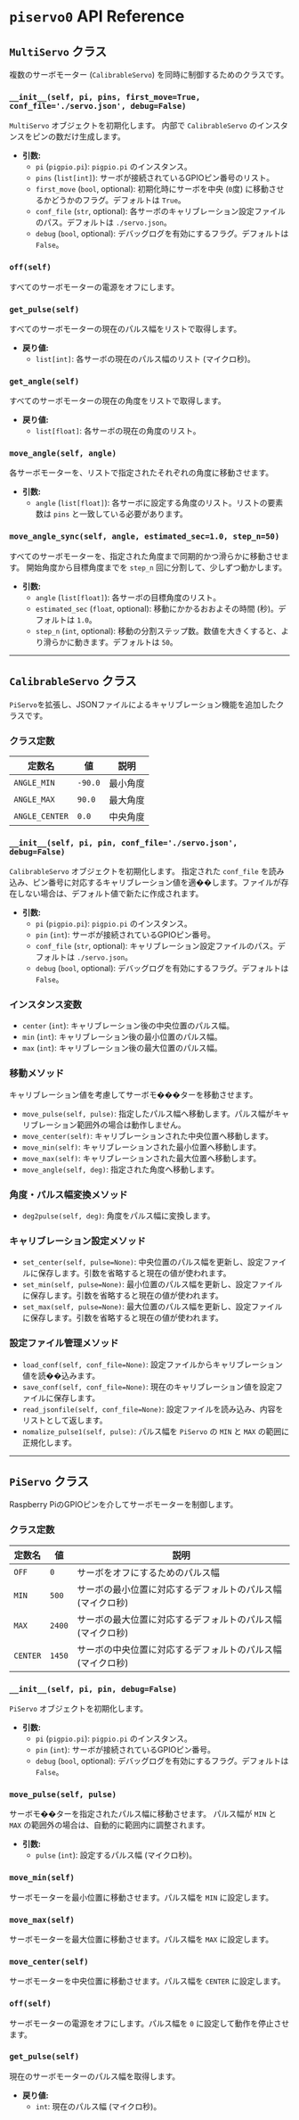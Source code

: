 # `piservo0` API Reference

## `MultiServo` クラス

複数のサーボモーター (`CalibrableServo`) を同時に制御するためのクラスです。

### `__init__(self, pi, pins, first_move=True, conf_file='./servo.json', debug=False)`

`MultiServo` オブジェクトを初期化します。
内部で `CalibrableServo` のインスタンスをピンの数だけ生成します。

- **引数:**
    - `pi` (`pigpio.pi`): `pigpio.pi` のインスタンス。
    - `pins` (`list[int]`): サーボが接続されているGPIOピン番号のリスト。
    - `first_move` (`bool`, optional): 初期化時にサーボを中央 (`0`度) に移動させるかどうかのフラグ。デフォルトは `True`。
    - `conf_file` (`str`, optional): 各サーボのキャリブレーション設定ファイルのパス。デフォルトは `./servo.json`。
    - `debug` (`bool`, optional): デバッグログを有効にするフラグ。デフォルトは `False`。

### `off(self)`

すべてのサーボモーターの電源をオフにします。

### `get_pulse(self)`

すべてのサーボモーターの現在のパルス幅をリストで取得します。

- **戻り値:**
    - `list[int]`: 各サーボの現在のパルス幅のリスト (マイクロ秒)。

### `get_angle(self)`

すべてのサーボモーターの現在の角度をリストで取得します。

- **戻り値:**
    - `list[float]`: 各サーボの現在の角度のリスト。

### `move_angle(self, angle)`

各サーボモーターを、リストで指定されたそれぞれの角度に移動させます。

- **引数:**
    - `angle` (`list[float]`): 各サーボに設定する角度のリスト。リストの要素数は `pins` と一致している必要があります。

### `move_angle_sync(self, angle, estimated_sec=1.0, step_n=50)`

すべてのサーボモーターを、指定された角度まで同期的かつ滑らかに移動させます。
開始角度から目標角度までを `step_n` 回に分割して、少しずつ動かします。

- **引数:**
    - `angle` (`list[float]`): 各サーボの目標角度のリスト。
    - `estimated_sec` (`float`, optional): 移動にかかるおおよその時間 (秒)。デフォルトは `1.0`。
    - `step_n` (`int`, optional): 移動の分割ステップ数。数値を大きくすると、より滑らかに動きます。デフォルトは `50`。

---

## `CalibrableServo` クラス

`PiServo`を拡張し、JSONファイルによるキャリブレーション機能を追加したクラスです。

### クラス定数

| 定数名 | 値 | 説明 |
|---|---|---|
| `ANGLE_MIN` | `-90.0` | 最小角度 |
| `ANGLE_MAX` | `90.0` | 最大角度 |
| `ANGLE_CENTER`| `0.0`| 中央角度 |

### `__init__(self, pi, pin, conf_file='./servo.json', debug=False)`

`CalibrableServo` オブジェクトを初期化します。
指定された `conf_file` を読み込み、ピン番号に対応するキャリブレーション値を適��します。ファイルが存在しない場合は、デフォルト値で新たに作成されます。

- **引数:**
    - `pi` (`pigpio.pi`): `pigpio.pi` のインスタンス。
    - `pin` (`int`): サーボが接続されているGPIOピン番号。
    - `conf_file` (`str`, optional): キャリブレーション設定ファイルのパス。デフォルトは `./servo.json`。
    - `debug` (`bool`, optional): デバッグログを有効にするフラグ。デフォルトは `False`。

### インスタンス変数

- `center` (`int`): キャリブレーション後の中央位置のパルス幅。
- `min` (`int`): キャリブレーション後の最小位置のパルス幅。
- `max` (`int`): キャリブレーション後の最大位置のパルス幅。

### 移動メソッド

キャリブレーション値を考慮してサーボモ���ターを移動させます。

- `move_pulse(self, pulse)`: 指定したパルス幅へ移動します。パルス幅がキャリブレーション範囲外の場合は動作しません。
- `move_center(self)`: キャリブレーションされた中央位置へ移動します。
- `move_min(self)`: キャリブレーションされた最小位置へ移動します。
- `move_max(self)`: キャリブレーションされた最大位置へ移動します。
- `move_angle(self, deg)`: 指定された角度へ移動します。

### 角度・パルス幅変換メソッド

- `deg2pulse(self, deg)`: 角度をパルス幅に変換します。

### キャリブレーション設定メソッド

- `set_center(self, pulse=None)`: 中央位置のパルス幅を更新し、設定ファイルに保存します。引数を省略すると現在の値が使われます。
- `set_min(self, pulse=None)`: 最小位置のパルス幅を更新し、設定ファイルに保存します。引数を省略すると現在の値が使われます。
- `set_max(self, pulse=None)`: 最大位置のパルス幅を更新し、設定ファイルに保存します。引数を省略すると現在の値が使われます。

### 設定ファイル管理メソッド

- `load_conf(self, conf_file=None)`: 設定ファイルからキャリブレーション値を読��込みます。
- `save_conf(self, conf_file=None)`: 現在のキャリブレーション値を設定ファイルに保存します。
- `read_jsonfile(self, conf_file=None)`: 設定ファイルを読み込み、内容をリストとして返します。
- `nomalize_pulse1(self, pulse)`: パルス幅を `PiServo` の `MIN` と `MAX` の範囲に正規化します。

---

## `PiServo` クラス

Raspberry PiのGPIOピンを介してサーボモーターを制御します。

### クラス定数

| 定数名 | 値 | 説明 |
|---|---|---|
| `OFF` | `0` | サーボをオフにするためのパルス幅 |
| `MIN` | `500` | サーボの最小位置に対応するデフォルトのパルス幅 (マイクロ秒) |
| `MAX` | `2400` | サーボの最大位置に対応するデフォルトのパルス幅 (マイクロ秒) |
| `CENTER`| `1450`| サーボの中央位置に対応するデフォルトのパルス幅 (マイクロ秒) |

### `__init__(self, pi, pin, debug=False)`

`PiServo` オブジェクトを初期化します。

- **引数:**
    - `pi` (`pigpio.pi`): `pigpio.pi` のインスタンス。
    - `pin` (`int`): サーボが接続されているGPIOピン番号。
    - `debug` (`bool`, optional): デバッグログを有効にするフラグ。デフォルトは `False`。

### `move_pulse(self, pulse)`

サーボモ��ターを指定されたパルス幅に移動させます。
パルス幅が `MIN` と `MAX` の範囲外の場合は、自動的に範囲内に調整されます。

- **引数:**
    - `pulse` (`int`): 設定するパルス幅 (マイクロ秒)。

### `move_min(self)`

サーボモーターを最小位置に移動させます。パルス幅を `MIN` に設定します。

### `move_max(self)`

サーボモーターを最大位置に移動させます。パルス幅を `MAX` に設定します。

### `move_center(self)`

サーボモーターを中央位置に移動させます。パルス幅を `CENTER` に設定します。

### `off(self)`

サーボモーターの電源をオフにします。パルス幅を `0` に設定して動作を停止させます。

### `get_pulse(self)`

現在のサーボモーターのパルス幅を取得します。

- **戻り値:**
    - `int`: 現在のパルス幅 (マイクロ秒)。